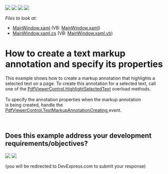 <!-- default badges list -->
![](https://img.shields.io/endpoint?url=https://codecentral.devexpress.com/api/v1/VersionRange/128658472/24.2.1%2B)
[![](https://img.shields.io/badge/Open_in_DevExpress_Support_Center-FF7200?style=flat-square&logo=DevExpress&logoColor=white)](https://supportcenter.devexpress.com/ticket/details/T574531)
[![](https://img.shields.io/badge/📖_How_to_use_DevExpress_Examples-e9f6fc?style=flat-square)](https://docs.devexpress.com/GeneralInformation/403183)
[![](https://img.shields.io/badge/💬_Leave_Feedback-feecdd?style=flat-square)](#does-this-example-address-your-development-requirementsobjectives)
<!-- default badges end -->
<!-- default file list -->
*Files to look at*:

* [MainWindow.xaml](./CS/MarkupAnnotations/MainWindow.xaml) (VB: [MainWindow.xaml](./VB/MarkupAnnotations/MainWindow.xaml))
* [MainWindow.xaml.cs](./CS/MarkupAnnotations/MainWindow.xaml.cs) (VB: [MainWindow.xaml.vb](./VB/MarkupAnnotations/MainWindow.xaml.vb))
<!-- default file list end -->
#  How to create a text markup annotation and specify its properties 


This example shows how to create a markup annotation that highlights a selected text on a page. To create this annotation for a selected text, call one of the <a href="https://documentation.devexpress.com/WPF/DevExpress.Xpf.PdfViewer.PdfViewerControl.HighlightSelectedText.overloads">PdfViewerControl.HighlightSelectedText</a> overload methods. <br><br>To specify the annotation properties when the markup annotation is being created, handle the <a href="https://documentation.devexpress.com/WPF/DevExpress.Xpf.PdfViewer.PdfViewerControl.TextMarkupAnnotationCreating.event">PdfViewerControl.TextMarkupAnnotationCreating </a>event.

<br/>


<!-- feedback -->
## Does this example address your development requirements/objectives?

[<img src="https://www.devexpress.com/support/examples/i/yes-button.svg"/>](https://www.devexpress.com/support/examples/survey.xml?utm_source=github&utm_campaign=how-to-create-a-text-markup-annotation-and-specify-its-properties-t574531&~~~was_helpful=yes) [<img src="https://www.devexpress.com/support/examples/i/no-button.svg"/>](https://www.devexpress.com/support/examples/survey.xml?utm_source=github&utm_campaign=how-to-create-a-text-markup-annotation-and-specify-its-properties-t574531&~~~was_helpful=no)

(you will be redirected to DevExpress.com to submit your response)
<!-- feedback end -->
